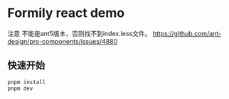 # Formily react demo
注意 不能是ant5版本，否则找不到index.less文件。
https://github.com/ant-design/pro-components/issues/4880

## 快速开始
```shell
pnpm install
pnpm dev
```